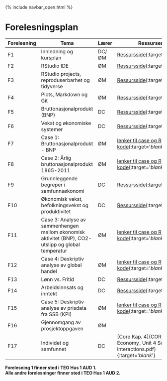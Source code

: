{% include navbar_open.html %}
# Forelesningsplan

| Forelesning <img width=80/>   | Tema                                                              | Lærer  | Ressurser <img width=200/>  |
|----------------|----------------------------------------------------------------------|-----------|--------------------------------------|
|F1   | Innledning og kursplan                        | DC/ØM       | [Ressursside](ressurser_F1.md){:target='_blank_'}  |
|F2  | RStudio IDE  | ØM | [Ressursside](ressurser_F2.md){:target='_blank_'} |
|F3   | RStudio projects, reproduserbarhet og tidyverse  | ØM     | [Ressursside](ressurser_F3.md){:target='_blank_'}  |
|F4    | Plots, Markdown og Git | ØM | [Ressursside](ressurser_F4.md){:target='_blank_'} |
|F5   | Bruttonasjonalprodukt (BNP)    | DC       | [Ressursside](ressurser_F5.md){:target='_blank_'}  |
|F6     | Vekst og økonomiske systemer  | DC | [Ressursside](ressurser_F6.md){:target='_blank_'}   |
|F7 | Case 1: Bruttonasjonalprodukt - BNP | ØM       | [lenker til case og R kode](lenker_til_case_og_R_kode.md){:target='_blank_'} |
|F8   | Case 2: Årlig bruttonasjonalprodukt 1865-2011  | ØM  |  [lenker til case og R kode](lenker_til_case_og_R_kode.md){:target='_blank_'} |
|F9    | Grunnleggende begreper i samfunnsøkonomi           | DC | [Ressursside](ressurser_F9.md){:target='_blank_'}   |
|F10   | Økonomisk vekst, befolkningsvekst og produktivitet | DC | [Ressursside](ressurser_F10.md){:target='_blank_'}   |
|F11  | Case 3: Analyse av sammenhengen mellom økonomisk aktivitet (BNP), CO2-utslipp og global temperatur  | ØM | [lenker til case og R kode](lenker_til_case_og_R_kode.md){:target='_blank_'}  |
|F12   | Case 4: Deskriptiv analyse av global handel           | ØM | [lenker til case og R kode](lenker_til_case_og_R_kode.md){:target='_blank_'} |
|F13 | Lønn vs. Fritid  | DC | [Ressursside](ressurser_F13.md){:target='_blank_'}   | 
|F14  | Arbeidsinnsats og inntekt  | DC         | [Ressursside](ressurser_F14.md){:target='_blank_'}   |
|F15    | Case 5: Deskriptiv analyse av prisdata fra SSB (KPI)   | ØM | [lenker til case og R kode](lenker_til_case_og_R_kode.md){:target='_blank_'} | 
|F16   | Gjennomgang av prosjektoppgaven      | ØM       |   |
|F17  | Individet og samfunnet        | DC         | [Core Kap. 4](CORE/The Economy_ Unit 4 Social interactions.pdf){:target='_blank_'}   |


**Forelesning 1 finner sted i TEO Hus 1 AUD 1.  
Alle andre forelesninger finner sted i TEO Hus 1 AUD 2.**
